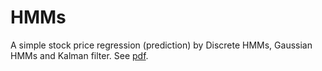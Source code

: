 # HMMs
A simple stock price regression (prediction) by Discrete HMMs, Gaussian HMMs and Kalman filter. See [pdf](./Hongyu_hmm.pdf).
